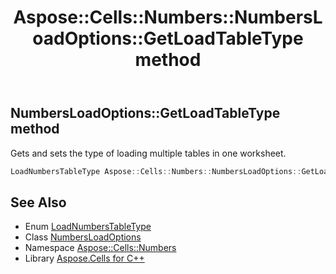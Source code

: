 ﻿---
title: Aspose::Cells::Numbers::NumbersLoadOptions::GetLoadTableType method
linktitle: GetLoadTableType
second_title: Aspose.Cells for C++ API Reference
description: 'Aspose::Cells::Numbers::NumbersLoadOptions::GetLoadTableType method. Gets and sets the type of loading multiple tables in one worksheet in C++.'
type: docs
weight: 600
url: /cpp/aspose.cells.numbers/numbersloadoptions/getloadtabletype/
---
## NumbersLoadOptions::GetLoadTableType method


Gets and sets the type of loading multiple tables in one worksheet.

```cpp
LoadNumbersTableType Aspose::Cells::Numbers::NumbersLoadOptions::GetLoadTableType()
```

## See Also

* Enum [LoadNumbersTableType](../../loadnumberstabletype/)
* Class [NumbersLoadOptions](../)
* Namespace [Aspose::Cells::Numbers](../../)
* Library [Aspose.Cells for C++](../../../)
